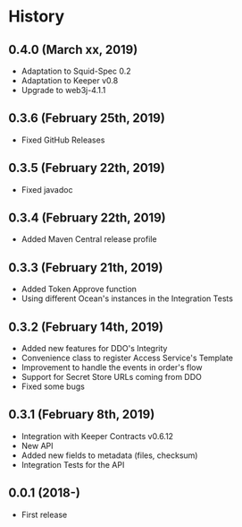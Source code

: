 History
=======

0.4.0 (March xx, 2019)
-------------------------

* Adaptation to Squid-Spec 0.2
* Adaptation to Keeper v0.8
* Upgrade to web3j-4.1.1


0.3.6 (February 25th, 2019)
-------------------------

* Fixed GitHub Releases


0.3.5 (February 22th, 2019)
-------------------------

* Fixed javadoc


0.3.4 (February 22th, 2019)
-------------------------

* Added Maven Central release profile


0.3.3 (February 21th, 2019)
-------------------------

* Added Token Approve function
* Using different Ocean's instances in the Integration Tests


0.3.2 (February 14th, 2019)
-------------------------

* Added new features for DDO's Integrity
* Convenience class to register Access Service's Template
* Improvement to handle the events in order's flow
* Support for Secret Store URLs coming from DDO
* Fixed some bugs


0.3.1 (February 8th, 2019)
-------------------------

* Integration with Keeper Contracts v0.6.12
* New API
* Added new fields to metadata (files, checksum)
* Integration Tests for the API


0.0.1 (2018-)
------------------

* First release
